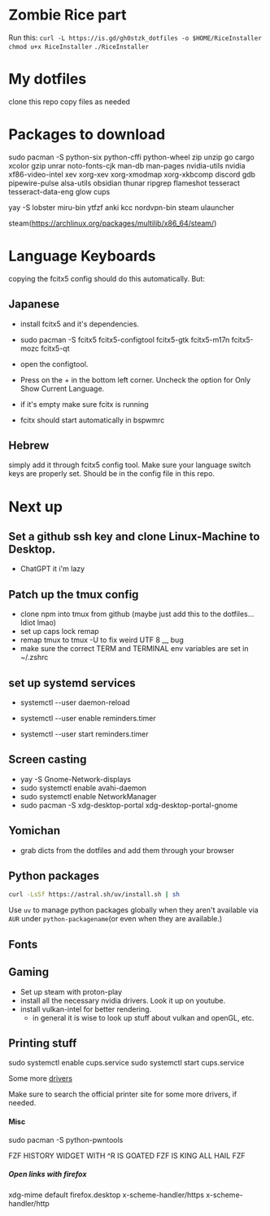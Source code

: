 # Zombie Rice part
Run this: 
`curl -L https://is.gd/gh0stzk_dotfiles -o $HOME/RiceInstaller`
`chmod u+x RiceInstaller`
`./RiceInstaller`

# My dotfiles
clone this repo
copy files as needed

# Packages to download

sudo pacman -S python-six python-cffi python-wheel zip unzip go cargo xcolor gzip unrar noto-fonts-cjk man-db man-pages nvidia-utils nvidia xf86-video-intel xev xorg-xev xorg-xmodmap xorg-xkbcomp discord gdb pipewire-pulse alsa-utils obsidian thunar ripgrep flameshot tesseract tesseract-data-eng glow cups

yay -S lobster miru-bin ytfzf anki kcc nordvpn-bin steam ulauncher

steam(https://archlinux.org/packages/multilib/x86_64/steam/)



# Language Keyboards
copying the fcitx5 config should do this automatically. But:

## Japanese
- install fcitx5 and it's dependencies. 

- sudo pacman -S fcitx5 fcitx5-configtool fcitx5-gtk fcitx5-m17n fcitx5-mozc fcitx5-qt

- open the configtool.

- Press on the + in the bottom left corner. Uncheck the option for Only Show Current Language.

- if it's empty make sure fcitx is running

- fcitx should start automatically in bspwmrc


## Hebrew
simply add it through fcitx5 config tool. Make sure your language switch keys are properly set. Should be in the config file in this repo.

# Next up

## Set a github ssh key and clone Linux-Machine to Desktop.
- ChatGPT it i'm lazy

## Patch up the tmux config
- clone npm into tmux from github (maybe just add this to the dotfiles... Idiot lmao)
- set up caps lock remap
- remap tmux to tmux -U to fix weird UTF 8 __ bug
- make sure the correct TERM and TERMINAL env variables are set in ~/.zshrc

## set up systemd services

- systemctl --user daemon-reload

- systemctl --user enable reminders.timer

- systemctl --user start reminders.timer

## Screen casting


- yay -S Gnome-Network-displays
- sudo systemctl enable avahi-daemon
- sudo systemctl enable NetworkManager
- sudo pacman -S xdg-desktop-portal xdg-desktop-portal-gnome

## Yomichan
-  grab dicts from the dotfiles and add them through your browser

## Python packages

```bash
curl -LsSf https://astral.sh/uv/install.sh | sh
```
Use `uv` to manage python packages globally when they aren't available via `AUR` under `python-packagename`(or even when they are available.)

## Fonts

## Gaming

- Set up steam with proton-play
- install all the necessary nvidia drivers. Look it up on youtube.
- install vulkan-intel for better rendering.
    * in general it is wise to look up stuff about vulkan and openGL, etc. 

## Printing stuff


sudo systemctl enable cups.service
sudo systemctl start cups.service

Some more [drivers](https://wiki.archlinux.org/title/CUPS/Printer-specific_problems)

Make sure to search the official printer site for some more drivers, if needed.


#### Misc

sudo pacman -S python-pwntools

FZF HISTORY WIDGET WITH ^R IS GOATED FZF IS KING ALL HAIL FZF


##### Open links with firefox
xdg-mime default firefox.desktop x-scheme-handler/https x-scheme-handler/http
